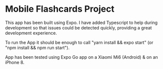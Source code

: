 # Mobile Flashcards Project

This app has been built using Expo. I have added Typescript to help during development so that issues could be detected quickly, providing a great development experience.

To run the App it should be enough to call "yarn install && expo start" (or "npm install && npm run start").

App has been tested using Expo Go app on a Xiaomi Mi6 (Android) & on an iPhone 8.
